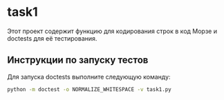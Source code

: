 # task1

Этот проект содержит функцию для кодирования строк в код Морзе и doctests для её тестирования.

## Инструкции по запуску тестов

 Для запуска doctests выполните следующую команду:
   ```bash
   python -m doctest -o NORMALIZE_WHITESPACE -v task1.py
